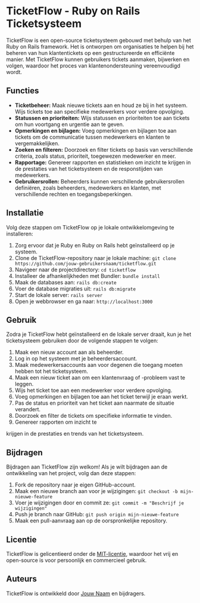# TicketFlow - Ruby on Rails Ticketsysteem

TicketFlow is een open-source ticketsysteem gebouwd met behulp van het Ruby on Rails framework. Het is ontworpen om organisaties te helpen bij het beheren van hun klantentickets op een gestructureerde en efficiënte manier. Met TicketFlow kunnen gebruikers tickets aanmaken, bijwerken en volgen, waardoor het proces van klantenondersteuning vereenvoudigd wordt.

## Functies

- **Ticketbeheer:** Maak nieuwe tickets aan en houd ze bij in het systeem. Wijs tickets toe aan specifieke medewerkers voor verdere opvolging.
- **Statussen en prioriteiten:** Wijs statussen en prioriteiten toe aan tickets om hun voortgang en urgentie aan te geven.
- **Opmerkingen en bijlagen:** Voeg opmerkingen en bijlagen toe aan tickets om de communicatie tussen medewerkers en klanten te vergemakkelijken.
- **Zoeken en filteren:** Doorzoek en filter tickets op basis van verschillende criteria, zoals status, prioriteit, toegewezen medewerker en meer.
- **Rapportage:** Genereer rapporten en statistieken om inzicht te krijgen in de prestaties van het ticketsysteem en de responstijden van medewerkers.
- **Gebruikersrollen:** Beheerders kunnen verschillende gebruikersrollen definiëren, zoals beheerders, medewerkers en klanten, met verschillende rechten en toegangsbeperkingen.

## Installatie

Volg deze stappen om TicketFlow op je lokale ontwikkelomgeving te installeren:

1. Zorg ervoor dat je Ruby en Ruby on Rails hebt geïnstalleerd op je systeem.
2. Clone de TicketFlow-repository naar je lokale machine: `git clone https://github.com/jouw-gebruikersnaam/ticketflow.git`
3. Navigeer naar de projectdirectory: `cd ticketflow`
4. Installeer de afhankelijkheden met Bundler: `bundle install`
5. Maak de databases aan: `rails db:create`
6. Voer de database migraties uit: `rails db:migrate`
7. Start de lokale server: `rails server`
8. Open je webbrowser en ga naar: `http://localhost:3000`

## Gebruik

Zodra je TicketFlow hebt geïnstalleerd en de lokale server draait, kun je het ticketsysteem gebruiken door de volgende stappen te volgen:

1. Maak een nieuw account aan als beheerder.
2. Log in op het systeem met je beheerdersaccount.
3. Maak medewerkersaccounts aan voor degenen die toegang moeten hebben tot het ticketsysteem.
4. Maak een nieuw ticket aan om een klantenvraag of -probleem vast te leggen.
5. Wijs het ticket toe aan een medewerker voor verdere opvolging.
6. Voeg opmerkingen en bijlagen toe aan het ticket terwijl je eraan werkt.
7. Pas de status en prioriteit van het ticket aan naarmate de situatie verandert.
8. Doorzoek en filter de tickets om specifieke informatie te vinden.
9. Genereer rapporten om inzicht te

 krijgen in de prestaties en trends van het ticketsysteem.

## Bijdragen

Bijdragen aan TicketFlow zijn welkom! Als je wilt bijdragen aan de ontwikkeling van het project, volg dan deze stappen:

1. Fork de repository naar je eigen GitHub-account.
2. Maak een nieuwe branch aan voor je wijzigingen: `git checkout -b mijn-nieuwe-feature`
3. Voer je wijzigingen door en commit ze: `git commit -m "Beschrijf je wijzigingen"`
4. Push je branch naar GitHub: `git push origin mijn-nieuwe-feature`
5. Maak een pull-aanvraag aan op de oorspronkelijke repository.

## Licentie

TicketFlow is gelicentieerd onder de [MIT-licentie](https://opensource.org/licenses/MIT), waardoor het vrij en open-source is voor persoonlijk en commercieel gebruik.

## Auteurs

TicketFlow is ontwikkeld door [Jouw Naam](https://github.com/jouw-gebruikersnaam) en bijdragers.
